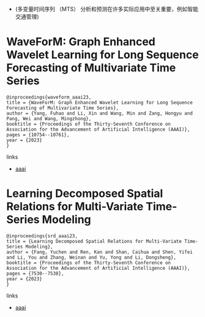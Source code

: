 - (多变量时间序列 （MTS） 分析和预测在许多实际应用中至关重要，例如智能交通管理)
# WaveForM: Graph Enhanced Wavelet Learning for Long Sequence Forecasting of Multivariate Time Series

```
@inproceedings{waveform_aaai23,
title = {WaveForM: Graph Enhanced Wavelet Learning for Long Sequence Forecasting of Multivariate Time Series},
author = {Yang, Fuhao and Li, Xin and Wang, Min and Zang, Hongyu and Pang, Wei and Wang, Mingzhong},
booktitle = {Proceedings of the Thirty-Seventh Conference on Association for the Advancement of Artificial Intelligence (AAAI)},
pages = {10754--10761},
year = {2023}
}
```

links
- [aaai](https://ojs.aaai.org/index.php/AAAI/article/view/26276)

# Learning Decomposed Spatial Relations for Multi-Variate Time-Series Modeling

```
@inproceedings{srd_aaai23,
title = {Learning Decomposed Spatial Relations for Multi-Variate Time-Series Modeling},
author = {Fang, Yuchen and Ren, Kan and Shan, Caihua and Shen, Yifei and Li, You and Zhang, Weinan and Yu, Yong and Li, Dongsheng},
booktitle = {Proceedings of the Thirty-Seventh Conference on Association for the Advancement of Artificial Intelligence (AAAI)},
pages = {7530--7538},
year = {2023}
}
```

links
- [aaai](https://ojs.aaai.org/index.php/AAAI/article/view/25915)
